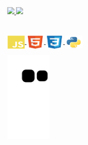 <div>
  <a href="https://github.com/FellipyWagmacker2">
  <img height="180em" src="https://github-readme-stats.vercel.app/api?username=FellipyWagmacker2&show_icons=true&theme=tokyonight">
  <img height="170em" src="https://github-readme-stats.vercel.app/api/top-langs/?username=FellipyWagmacker2&layout=compact&langs_count=16&theme=tokyonight">
</div>

##

<div style="display: inline_block"><br>
  <img align="center" alt="Rafa-Js" height="30" width="40" src="https://raw.githubusercontent.com/devicons/devicon/master/icons/javascript/javascript-plain.svg">
  <img align="center" alt="Rafa-HTML" height="30" width="40" src="https://raw.githubusercontent.com/devicons/devicon/master/icons/html5/html5-original.svg">
  <img align="center" alt="Rafa-CSS" height="30" width="40" src="https://raw.githubusercontent.com/devicons/devicon/master/icons/css3/css3-original.svg">
  <img align="center" alt="Rafa-Python" height="30" width="40" src="https://raw.githubusercontent.com/devicons/devicon/master/icons/python/python-original.svg">
</div>

![Snake animation](https://github.com/FellipyWagmacker2/FellipyWagmacker2/blob/output/github-contribution-grid-snake.svg)
